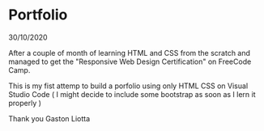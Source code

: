 # Portfolio
30/10/2020

After a couple of month of learning HTML and CSS from the scratch and managed to get the "Responsive Web Design Certification" on FreeCode Camp.

This is my fist attemp to build a porfolio using only HTML CSS on Visual Studio Code ( I might decide to include some bootstrap as soon as I lern it properly )

Thank you
Gaston Liotta
